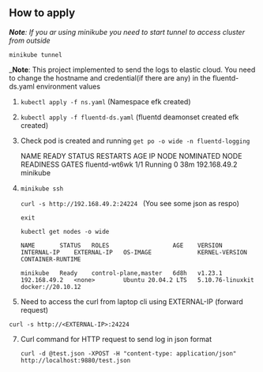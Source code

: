 How to apply
----------------
_**Note**: If you ar using minikube you need to start tunnel to access  cluster from outside_

`minikube tunnel`

_**Note**: This project implemented to send the logs to elastic cloud. You need to change the hostname and credential(if there are any) in the fluentd-ds.yaml environment values

1) `kubectl apply -f ns.yaml` (Namespace efk created)
2) `kubectl apply -f fluentd-ds.yaml` (fluentd deamonset created efk created)
3) Check pod is created and running
     `get po -o wide -n fluentd-logging`
	 
      NAME               READY   STATUS    RESTARTS   AGE   IP             NODE       NOMINATED NODE   READINESS GATES
      fluentd-wt6wk      1/1     Running   0          38m   192.168.49.2   minikube   <none>           <none>
	  
4) `minikube ssh` 

     `curl -s http://192.168.49.2:24224 ` (You see some json as respo)
     
      `exit`

      `kubectl get nodes -o wide`

       NAME       STATUS   ROLES                  AGE    VERSION   INTERNAL-IP    EXTERNAL-IP   OS-IMAGE             KERNEL-VERSION     CONTAINER-RUNTIME
   
       minikube   Ready    control-plane,master   6d8h   v1.23.1   192.168.49.2   <none>        Ubuntu 20.04.2 LTS   5.10.76-linuxkit   docker://20.10.12


6) Need to access the curl from laptop cli using EXTERNAL-IP (forward request)

  `curl -s http://<EXTERNAL-IP>:24224`


7) Curl command for HTTP request to send log in json format

   `curl -d @test.json -XPOST -H "content-type: application/json" http://localhost:9880/test.json`

